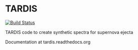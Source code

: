 TARDIS
======

[![Build Status](https://travis-ci.org/tardis-sn/tardis.png?branch=master)](https://travis-ci.org/tardis-sn/tardis)

TARDIS code to create synthetic spectra for supernova ejecta

Documentation at tardis.readthedocs.org


